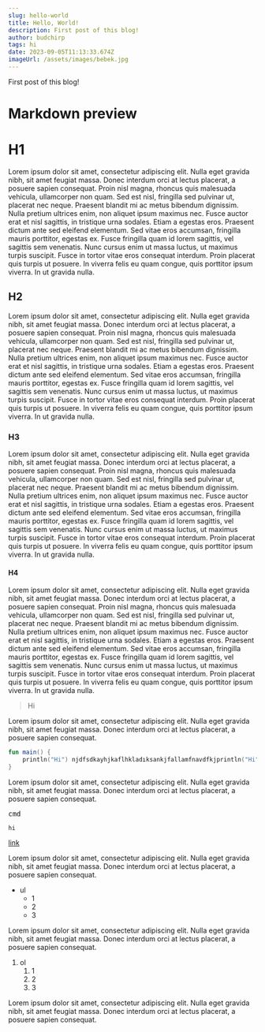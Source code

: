 ```yaml
---
slug: hello-world
title: Hello, World!
description: First post of this blog!
author: budchirp
tags: hi
date: 2023-09-05T11:13:33.674Z
imageUrl: /assets/images/bebek.jpg
---
```


First post of this blog!

# Markdown preview

# H1

Lorem ipsum dolor sit amet, consectetur adipiscing elit. Nulla eget gravida nibh, sit amet feugiat massa. Donec interdum orci at lectus placerat, a posuere sapien consequat. Proin nisl magna, rhoncus quis malesuada vehicula, ullamcorper non quam. Sed est nisl, fringilla sed pulvinar ut, placerat nec neque. Praesent blandit mi ac metus bibendum dignissim. Nulla pretium ultrices enim, non aliquet ipsum maximus nec. Fusce auctor erat et nisl sagittis, in tristique urna sodales. Etiam a egestas eros. Praesent dictum ante sed eleifend elementum. Sed vitae eros accumsan, fringilla mauris porttitor, egestas ex. Fusce fringilla quam id lorem sagittis, vel sagittis sem venenatis. Nunc cursus enim ut massa luctus, ut maximus turpis suscipit. Fusce in tortor vitae eros consequat interdum. Proin placerat quis turpis ut posuere. In viverra felis eu quam congue, quis porttitor ipsum viverra. In ut gravida nulla.

## H2

Lorem ipsum dolor sit amet, consectetur adipiscing elit. Nulla eget gravida nibh, sit amet feugiat massa. Donec interdum orci at lectus placerat, a posuere sapien consequat. Proin nisl magna, rhoncus quis malesuada vehicula, ullamcorper non quam. Sed est nisl, fringilla sed pulvinar ut, placerat nec neque. Praesent blandit mi ac metus bibendum dignissim. Nulla pretium ultrices enim, non aliquet ipsum maximus nec. Fusce auctor erat et nisl sagittis, in tristique urna sodales. Etiam a egestas eros. Praesent dictum ante sed eleifend elementum. Sed vitae eros accumsan, fringilla mauris porttitor, egestas ex. Fusce fringilla quam id lorem sagittis, vel sagittis sem venenatis. Nunc cursus enim ut massa luctus, ut maximus turpis suscipit. Fusce in tortor vitae eros consequat interdum. Proin placerat quis turpis ut posuere. In viverra felis eu quam congue, quis porttitor ipsum viverra. In ut gravida nulla.

### H3

Lorem ipsum dolor sit amet, consectetur adipiscing elit. Nulla eget gravida nibh, sit amet feugiat massa. Donec interdum orci at lectus placerat, a posuere sapien consequat. Proin nisl magna, rhoncus quis malesuada vehicula, ullamcorper non quam. Sed est nisl, fringilla sed pulvinar ut, placerat nec neque. Praesent blandit mi ac metus bibendum dignissim. Nulla pretium ultrices enim, non aliquet ipsum maximus nec. Fusce auctor erat et nisl sagittis, in tristique urna sodales. Etiam a egestas eros. Praesent dictum ante sed eleifend elementum. Sed vitae eros accumsan, fringilla mauris porttitor, egestas ex. Fusce fringilla quam id lorem sagittis, vel sagittis sem venenatis. Nunc cursus enim ut massa luctus, ut maximus turpis suscipit. Fusce in tortor vitae eros consequat interdum. Proin placerat quis turpis ut posuere. In viverra felis eu quam congue, quis porttitor ipsum viverra. In ut gravida nulla.

#### H4

Lorem ipsum dolor sit amet, consectetur adipiscing elit. Nulla eget gravida nibh, sit amet feugiat massa. Donec interdum orci at lectus placerat, a posuere sapien consequat. Proin nisl magna, rhoncus quis malesuada vehicula, ullamcorper non quam. Sed est nisl, fringilla sed pulvinar ut, placerat nec neque. Praesent blandit mi ac metus bibendum dignissim. Nulla pretium ultrices enim, non aliquet ipsum maximus nec. Fusce auctor erat et nisl sagittis, in tristique urna sodales. Etiam a egestas eros. Praesent dictum ante sed eleifend elementum. Sed vitae eros accumsan, fringilla mauris porttitor, egestas ex. Fusce fringilla quam id lorem sagittis, vel sagittis sem venenatis. Nunc cursus enim ut massa luctus, ut maximus turpis suscipit. Fusce in tortor vitae eros consequat interdum. Proin placerat quis turpis ut posuere. In viverra felis eu quam congue, quis porttitor ipsum viverra. In ut gravida nulla.

> Hi

Lorem ipsum dolor sit amet, consectetur adipiscing elit. Nulla eget gravida nibh, sit amet feugiat massa. Donec interdum orci at lectus placerat, a posuere sapien consequat.

```kotlin
fun main() {
    println("Hi") njdfsdkayhjkaflhkladıksankjfallamfnavdfkjprintln("Hi") njdfsdkayhjkaflhkladıksankjfallamfnavdfkjprintln("Hi") njdfsdkayhjkaflhkladıksankjfallamfnavdfkjprintln("Hi") njdfsdkayhjkaflhkladıksankjfallamfnavdfkjprintln("Hi") njdfsdkayhjkaflhkladıksankjfallamfnavdfkjprintln("Hi") njdfsdkayhjkaflhkladıksankjfallamfnavdfkj
}
```

Lorem ipsum dolor sit amet, consectetur adipiscing elit. Nulla eget gravida nibh, sit amet feugiat massa. Donec interdum orci at lectus placerat, a posuere sapien consequat.

<kbd>cmd</kbd>

`hi`

[link](cankolay.com)

Lorem ipsum dolor sit amet, consectetur adipiscing elit. Nulla eget gravida nibh, sit amet feugiat massa. Donec interdum orci at lectus placerat, a posuere sapien consequat.

- ul
    - 1
    - 2
    - 3

Lorem ipsum dolor sit amet, consectetur adipiscing elit. Nulla eget gravida nibh, sit amet feugiat massa. Donec interdum orci at lectus placerat, a posuere sapien consequat.

1. ol
    1. 1
    2. 2
    3. 3

Lorem ipsum dolor sit amet, consectetur adipiscing elit. Nulla eget gravida nibh, sit amet feugiat massa. Donec interdum orci at lectus placerat, a posuere sapien consequat.
